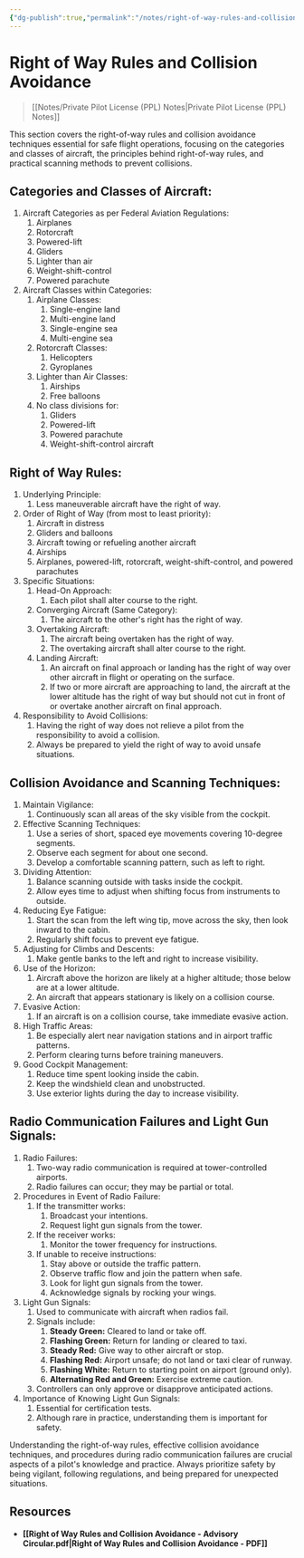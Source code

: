 ```yaml
---
{"dg-publish":true,"permalink":"/notes/right-of-way-rules-and-collision-avoidance/","title":"Right of Way Rules and Collision Avoidance","tags":["aviation","classnotes"]}
---
```



# Right of Way Rules and Collision Avoidance
> [[Notes/Private Pilot License (PPL) Notes\|Private Pilot License (PPL) Notes]]

This section covers the right-of-way rules and collision avoidance techniques essential for safe flight operations, focusing on the categories and classes of aircraft, the principles behind right-of-way rules, and practical scanning methods to prevent collisions.

## Categories and Classes of Aircraft:

1. Aircraft Categories as per Federal Aviation Regulations:
    1. Airplanes
    2. Rotorcraft
    3. Powered-lift
    4. Gliders
    5. Lighter than air
    6. Weight-shift-control
    7. Powered parachute
2. Aircraft Classes within Categories:
    1. Airplane Classes:
        1. Single-engine land
        2. Multi-engine land
        3. Single-engine sea
        4. Multi-engine sea
    2. Rotorcraft Classes:
        1. Helicopters
        2. Gyroplanes
    3. Lighter than Air Classes:
        1. Airships
        2. Free balloons
    4. No class divisions for:
        1. Gliders
        2. Powered-lift
        3. Powered parachute
        4. Weight-shift-control aircraft

## Right of Way Rules:

1. Underlying Principle:
    1. Less maneuverable aircraft have the right of way.
2. Order of Right of Way (from most to least priority):
    1. Aircraft in distress
    2. Gliders and balloons
    3. Aircraft towing or refueling another aircraft
    4. Airships
    5. Airplanes, powered-lift, rotorcraft, weight-shift-control, and powered parachutes
3. Specific Situations:
    1. Head-On Approach:
        1. Each pilot shall alter course to the right.
    2. Converging Aircraft (Same Category):
        1. The aircraft to the other's right has the right of way.
    3. Overtaking Aircraft:
        1. The aircraft being overtaken has the right of way.
        2. The overtaking aircraft shall alter course to the right.
    4. Landing Aircraft:
        1. An aircraft on final approach or landing has the right of way over other aircraft in flight or operating on the surface.
        2. If two or more aircraft are approaching to land, the aircraft at the lower altitude has the right of way but should not cut in front of or overtake another aircraft on final approach.
4. Responsibility to Avoid Collisions:
    1. Having the right of way does not relieve a pilot from the responsibility to avoid a collision.
    2. Always be prepared to yield the right of way to avoid unsafe situations.

## Collision Avoidance and Scanning Techniques:

1. Maintain Vigilance:
    1. Continuously scan all areas of the sky visible from the cockpit.
2. Effective Scanning Techniques:
    1. Use a series of short, spaced eye movements covering 10-degree segments.
    2. Observe each segment for about one second.
    3. Develop a comfortable scanning pattern, such as left to right.
3. Dividing Attention:
    1. Balance scanning outside with tasks inside the cockpit.
    2. Allow eyes time to adjust when shifting focus from instruments to outside.
4. Reducing Eye Fatigue:
    1. Start the scan from the left wing tip, move across the sky, then look inward to the cabin.
    2. Regularly shift focus to prevent eye fatigue.
5. Adjusting for Climbs and Descents:
    1. Make gentle banks to the left and right to increase visibility.
6. Use of the Horizon:
    1. Aircraft above the horizon are likely at a higher altitude; those below are at a lower altitude.
    2. An aircraft that appears stationary is likely on a collision course.
7. Evasive Action:
    1. If an aircraft is on a collision course, take immediate evasive action.
8. High Traffic Areas:
    1. Be especially alert near navigation stations and in airport traffic patterns.
    2. Perform clearing turns before training maneuvers.
9. Good Cockpit Management:
    1. Reduce time spent looking inside the cabin.
    2. Keep the windshield clean and unobstructed.
    3. Use exterior lights during the day to increase visibility.

## Radio Communication Failures and Light Gun Signals:

1. Radio Failures:
    1. Two-way radio communication is required at tower-controlled airports.
    2. Radio failures can occur; they may be partial or total.
2. Procedures in Event of Radio Failure:
    1. If the transmitter works:
        1. Broadcast your intentions.
        2. Request light gun signals from the tower.
    2. If the receiver works:
        1. Monitor the tower frequency for instructions.
    3. If unable to receive instructions:
        1. Stay above or outside the traffic pattern.
        2. Observe traffic flow and join the pattern when safe.
        3. Look for light gun signals from the tower.
        4. Acknowledge signals by rocking your wings.
3. Light Gun Signals:
    1. Used to communicate with aircraft when radios fail.
    2. Signals include:
        1. **Steady Green:** Cleared to land or take off.
        2. **Flashing Green:** Return for landing or cleared to taxi.
        3. **Steady Red:** Give way to other aircraft or stop.
        4. **Flashing Red:** Airport unsafe; do not land or taxi clear of runway.
        5. **Flashing White:** Return to starting point on airport (ground only).
        6. **Alternating Red and Green:** Exercise extreme caution.
    3. Controllers can only approve or disapprove anticipated actions.
4. Importance of Knowing Light Gun Signals:
    1. Essential for certification tests.
    2. Although rare in practice, understanding them is important for safety.

Understanding the right-of-way rules, effective collision avoidance techniques, and procedures during radio communication failures are crucial aspects of a pilot's knowledge and practice. Always prioritize safety by being vigilant, following regulations, and being prepared for unexpected situations.

## Resources
- **[[Right of Way Rules and Collision Avoidance - Advisory Circular.pdf\|Right of Way Rules and Collision Avoidance - PDF]]**